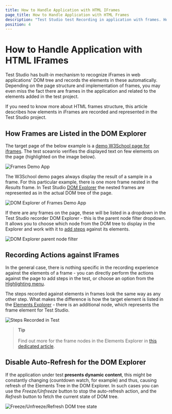 ```yaml
---
title: How to Handle Application with HTML IFrames 
page_title: How to Handle Application with HTML Frames
description: "Test Studio test Recording in application with frames. How Test Studio handles iframes in web page? Can I record elements listed under iframe with Test Studio? How frames are recorded in Test Studio? How frames are recognized in Test Studio? Can Test Studio detect dynamic frames and automate these? Test Studio dynamic frames handling."
position: 4
---
```

# How to Handle Application with HTML IFrames

Test Studio has built-in mechanism to recognize iFrames in web applications' DOM tree and records the elements in these automatically. Depending on the page structure and implementation of frames, you may even miss the fact there are frames in the application and related to the elements added in the test project.

If you need to know more about HTML frames structure, this article describes how elements in iFrames are recorded and represented in the Test Studio project.

## How Frames are Listed in the DOM Explorer

The target page of the below example is a <a href="https://www.w3schools.com/tags/tryit.asp?filename=tryhtml_iframe" target="_blank">demo W3School page for iframes</a>. The test sceanrio verifies the displayed text on few elements on the page (highlighted on the image below).

![Frames Demo App](/img/automated-tests/recording/recording-frames/fig1.png)

The W3School demo pages always display the result of a sample in a frame. For this particular example, there is one more frame nested in the _Results_ frame. In Test Studio <a href="/features/recorder/advanced-recording-tools/dom-explorer" target="_blank">DOM Explorer</a> the nested frames are represented as in the actual DOM tree of the page.

![DOM Explorer of Frames Demo App](/img/automated-tests/recording/recording-frames/fig2.png)

If there are any frames on the page, these will be listed in a dropdown in the Test Studio recorder DOM Explorer - this is the parent node filter dropdown. It allows you to choose which node from the DOM tree to display in the Explorer and work with it to <a href="/features/recorder/advanced-recording-tools/element-steps/steps-overview" target="_blank">add steps</a> against its elements.

![DOM Explorer parent node filter](/img/automated-tests/recording/recording-frames/fig3.png)

## Recording Actions against IFrames

In the general case, there is nothing specific in the recording experience against the elements of a frame - you can directly perform the actions against the page to add steps in the test, or choose an option from the <a href="/automated-tests/recording/hover-over-highlighting" target="_blank">Highlighting menu</a>. 

The steps recorded against elements in frames look the same way as any other step. What makes the difference is how the target element is listed in the <a href="/automated-tests/elements/overview" target="_blank">Elements Explorer</a> - there is an additional node, which represents the frame element for Test Studio.

![Steps Recorded in Test](/img/automated-tests/recording/recording-frames/fig0.png)

> **Tip**
> <br>
> <br>
> Find out more for the frame nodes in the Elements Explorer in <a href="/automated-tests/elements/frames" target="_blank">this dedicated article</a>.

## Disable Auto-Refresh for the DOM Explorer

If the application under test __presents dynamic content__, this might be constantly changing (countdown watch, for example) and thus, causing refresh of the Elements Tree in the DOM Explorer. In such cases you can use the _Freeze/Unfreeze_ button to stop the auto-refresh action, and the _Refresh_ button to fetch the current state of DOM tree.

![Freeze/Unfreeze/Refresh DOM tree state](/img/automated-tests/recording/recording-frames/fig4.png)
